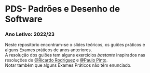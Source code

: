 # PDS- Padrões e Desenho de Software
### Ano Letivo: 2022/23

Neste repositório encontram-se o slides teóricos, os guiões práticos e alguns Exames práticos de anos anteriores.<br/>
A resolução dos guiões tem alguns exercícios *bastante* inspirados nas resoluções de [@Ricardo Rodriguez](https://github.com/ricardombrodriguez/PDS-PracticalClasses) e [@Paulo Pinto](https://github.com/Pjnp5/PDS-Labs-2021-2022). <br/>
Notar também que alguns Exames Práticos não têm enunciado.
